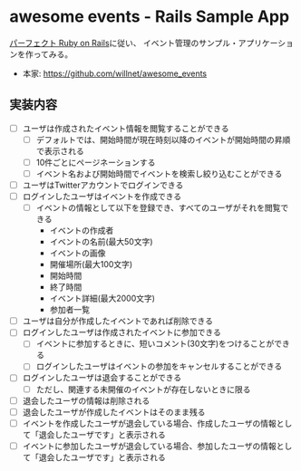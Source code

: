 # awesome events - Rails Sample App

[パーフェクト Ruby on Rails](http://gihyo.jp/book/2014/978-4-7741-6516-5)に従い、
イベント管理のサンプル・アプリケーションを作ってみる。

* 本家: https://github.com/willnet/awesome_events


## 実装内容

- [ ] ユーザは作成されたイベント情報を閲覧することができる
    - [ ] デフォルトでは、開始時間が現在時刻以降のイベントが開始時間の昇順で表示される
    - [ ] 10件ごとにページネーションする
    - [ ] イベント名および開始時間でイベントを検索し絞り込むことができる
- [ ] ユーザはTwitterアカウントでログインできる
- [ ] ログインしたユーザはイベントを作成できる
    - [ ] イベントの情報として以下を登録でき、すべてのユーザがそれを閲覧できる
        * イベントの作成者
        * イベントの名前(最大50文字)
        * イベントの画像
        * 開催場所(最大100文字)
        * 開始時間
        * 終了時間
        * イベント詳細(最大2000文字)
        * 参加者一覧
- [ ] ユーザは自分が作成したイベントであれば削除できる
- [ ] ログインしたユーザは作成されたイベントに参加できる
    - [ ] イベントに参加するときに、短いコメント(30文字)をつけることができる
    - [ ] ログインしたユーザはイベントの参加をキャンセルすることができる
- [ ] ログインしたユーザは退会することができる
    - [ ] ただし、関連する未開催のイベントが存在しないときに限る
- [ ] 退会したユーザの情報は削除される
- [ ] 退会したユーザが作成したイベントはそのまま残る
- [ ] イベントを作成したユーザが退会している場合、作成したユーザの情報として「退会したユーザです」と表示される
- [ ] イベントに参加したユーザが退会している場合、参加したユーザの情報として「退会したユーザです」と表示される
